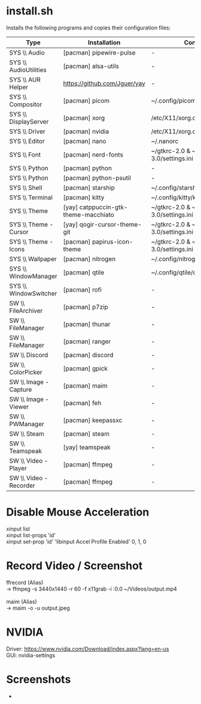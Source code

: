 # install.sh

Installs the following programs and copies their configuration files:

| Type | Installation | Config |
| --- | --- | --- |
| SYS \\\ Audio | [pacman] pipewire-pulse | - |
| SYS \\\ AudioUtilities | [pacman] alsa-utils | - |
| SYS \\\ AUR Helper | https://github.com/Jguer/yay | - |
| SYS \\\ Compositor | [pacman] picom | ~/.config/picom/picom.conf |
| SYS \\\ DisplayServer | [pacman] xorg | /etc/X11/xorg.conf |
| SYS \\\ Driver | [pacman] nvidia | /etc/X11/xorg.conf |
| SYS \\\ Editor  | [pacman] nano | ~/.nanorc |
| SYS \\\ Font | [pacman] nerd-fonts | ~/gtkrc-2.0 & ~/.config/gtk-3.0/settings.ini |
| SYS \\\ Python | [pacman] python | - |
| SYS \\\ Python | [pacman] python-psutil | - |
| SYS \\\ Shell | [pacman] starship | ~/.config/starship.toml |
| SYS \\\ Terminal | [pacman] kitty | ~/.config/kitty/kitty.conf |
| SYS \\\ Theme | [yay] catppuccin-gtk-theme-macchiato | ~/gtkrc-2.0 & ~/.config/gtk-3.0/settings.ini |
| SYS \\\ Theme - Cursor | [yay] qogir-cursor-theme-git | ~/gtkrc-2.0 & ~/.config/gtk-3.0/settings.ini |
| SYS \\\ Theme - Icons | [pacman] papirus-icon-theme| ~/gtkrc-2.0 & ~/.config/gtk-3.0/settings.ini |
| SYS \\\ Wallpaper | [pacman] nitrogen | ~/.config/nitrogen/config.conf |
| SYS \\\ WindowManager | [pacman] qtile | ~/.config/qtile/config.py |
| SYS \\\ WindowSwitcher | [pacman] rofi | - |
| SW \\\ FileArchiver | [pacman] p7zip | - |
| SW \\\ FileManager | [pacman] thunar | - |
| SW \\\ FileManager | [pacman] ranger | - |
| SW \\\ Discord | [pacman] discord | - |
| SW \\\ ColorPicker | [pacman] gpick | - |
| SW \\\ Image - Capture | [pacman] maim | - |
| SW \\\ Image - Viewer | [pacman] feh | - |
| SW \\\ PWManager | [pacman] keepassxc | - |
| SW \\\ Steam | [pacman] steam | - |
| SW \\\ Teamspeak | [yay] teamspeak | - |
| SW \\\ Video - Player | [pacman] ffmpeg | - |
| SW \\\ Video - Recorder | [pacman] ffmpeg | - |

# Disable Mouse Acceleration 

xinput list <br>
xinput list-props 'id' <br>
xinput set-prop 'id' 'libinput Accel Profile Enabled' 0, 1, 0 

# Record Video / Screenshot

ffrecord (Alias) <br>
 -> ffmpeg -s 3440x1440 -r 60 -f x11grab -i :0.0 ~/Videos/output.mp4 <br><br>
maim (Alias) <br>
 -> maim -o -u output.jpeg

# NVIDIA

Driver: https://www.nvidia.com/Download/index.aspx?lang=en-us <br>
GUI: nvidia-settings

# Screenshots

-
